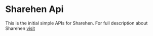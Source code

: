 # Sharehen Api

This is the initial simple APIs for Sharehen. For full description about Sharehen [visit](https://github.com/MalukiMuthusi/sharehen)
